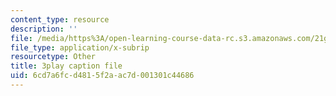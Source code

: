 ```yaml
---
content_type: resource
description: ''
file: /media/https%3A/open-learning-course-data-rc.s3.amazonaws.com/21g-027-asia-in-the-modern-world-images-representations-fall-2016/6cd7a6fcd4815f2aac7d001301c44686_1801225.vtt
file_type: application/x-subrip
resourcetype: Other
title: 3play caption file
uid: 6cd7a6fc-d481-5f2a-ac7d-001301c44686
---
```

